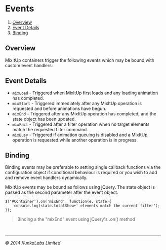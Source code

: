 Events
=========

1. [Overview](#overview)
1. [Event Details](#events)
1. [Binding](#binding)

## Overview

MixItUp containers trigger the following events which may be bound with custom event handlers:

## Event Details

- `mixLoad` - Triggered when MixItUp first loads and any loading animation has completed.
- `mixStart` - Triggered immediately after any MixItUp operation is requested and before animations have begun.
- `mixEnd` – Triggered after any MixItUp operation has completed, and the state object has been updated.
- `mixFail` - Triggered after a filter operation when no target elements match the requested filter command.
- `mixBusy` - Triggered if animation queuing is disabled and a MixItUp operation is requested while another operation is in progress.

## Binding

Binding events may be preferable to setting single callback functions via the configuration object if conditional behaviour is required or you wish to add and remove event handlers dynamically.

MixItUp events may be bound as follows using jQuery. The state object is passed as the second parameter after the event object.

```
$('#Container').on('mixEnd', function(e, state){
	console.log(state.totalShow+' elements match the current filter');
});
```
> Binding a the "mixEnd" event using jQuery's .on() method

<br/>

-------
*&copy; 2014 KunkaLabs Limited*